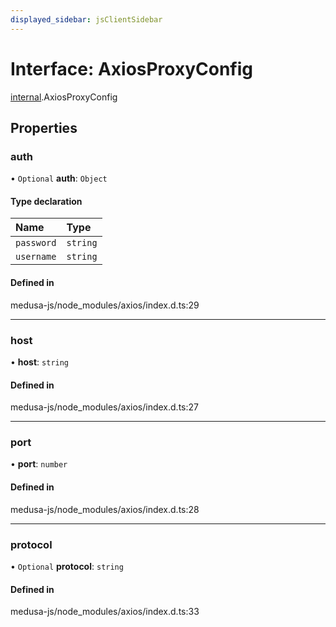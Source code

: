```yaml
---
displayed_sidebar: jsClientSidebar
---
```


# Interface: AxiosProxyConfig

[internal](../modules/internal.md).AxiosProxyConfig

## Properties

### auth

• `Optional` **auth**: `Object`

#### Type declaration

| Name | Type |
| :------ | :------ |
| `password` | `string` |
| `username` | `string` |

#### Defined in

medusa-js/node_modules/axios/index.d.ts:29

___

### host

• **host**: `string`

#### Defined in

medusa-js/node_modules/axios/index.d.ts:27

___

### port

• **port**: `number`

#### Defined in

medusa-js/node_modules/axios/index.d.ts:28

___

### protocol

• `Optional` **protocol**: `string`

#### Defined in

medusa-js/node_modules/axios/index.d.ts:33

